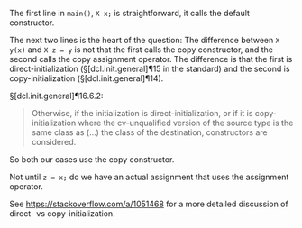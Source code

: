 The first line in `main()`, `X x;` is straightforward, it calls the default constructor.

The next two lines is the heart of the question: The difference between `X y(x)` and `X z = y` is not that the first calls the copy constructor, and the second calls the copy assignment operator. The difference is that the first is direct-initialization (§[dcl.init.general]¶15 in the standard) and the second is copy-initialization (§[dcl.init.general]¶14).

§[dcl.init.general]¶16.6.2:

> Otherwise, if the initialization is direct-initialization, or if it is copy-initialization where the cv-unqualified version of the source type is the same class as (...) the class of the destination, constructors are considered.

So both our cases use the copy constructor.

Not until `z = x;` do we have an actual assignment that uses the assignment operator.

See <https://stackoverflow.com/a/1051468> for a more detailed discussion of direct- vs copy-initialization.